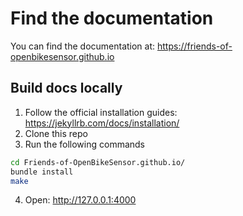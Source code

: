 # Find the documentation

You can find the documentation at: https://friends-of-openbikesensor.github.io

## Build docs locally

1. Follow the official installation guides: https://jekyllrb.com/docs/installation/
2. Clone this repo
3. Run the following commands
  ```bash
  cd Friends-of-OpenBikeSensor.github.io/
  bundle install
  make
  ```
4. Open: http://127.0.0.1:4000

